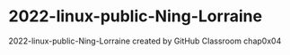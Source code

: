# 2022-linux-public-Ning-Lorraine
2022-linux-public-Ning-Lorraine created by GitHub Classroom
chap0x04
